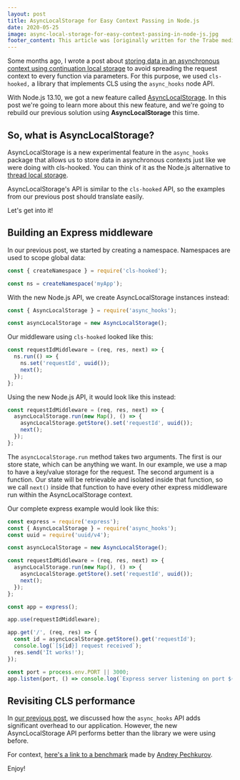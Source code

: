 ```yaml
---
layout: post
title: AsyncLocalStorage for Easy Context Passing in Node.js
date: 2020-05-25
image: async-local-storage-for-easy-context-passing-in-node-js.jpg
footer_content: This article was [originally written for the Trabe medium publication](https://medium.com/trabe/continuation-local-storage-for-easy-context-passing-in-node-js-2461c2120284), a collection of excellent articles written by [the awesome people from trabe.io](https://trabe.io/).
---
```


Some months ago, I wrote a post about [storing data in an asynchronous context using continuation local storage](https://rcoedo.com/blog/2019/11/14/continuation-local-storage-for-easy-context-passing-in-node-js) to avoid spreading the request context to every function via parameters. For this purpose, we used `cls-hooked,` a library that implements CLS using the `async_hooks` node API.

With Node.js 13.10, we got a new feature called [AsyncLocalStorage](https://nodejs.org/api/async_hooks.html#async_hooks_class_asynclocalstorage). In this post we're going to learn more about this new feature, and we're going to rebuild our previous solution using **AsyncLocalStorage** this time.

## So, what is AsyncLocalStorage?

AsyncLocalStorage is a new experimental feature in the `async_hooks` package that allows us to store data in asynchronous contexts just like we were doing with cls-hooked. You can think of it as the Node.js alternative to [thread local storage](https://en.wikipedia.org/wiki/Thread-local_storage).

AsyncLocalStorage's API is similar to the `cls-hooked` API, so the examples from our previous post should translate easily.

Let's get into it!

## Building an Express middleware

In our previous post, we started by creating a namespace. Namespaces are used to scope global data:

```js
const { createNamespace } = require('cls-hooked');

const ns = createNamespace('myApp');
```

With the new Node.js API, we create AsyncLocalStorage instances instead:

```js
const { AsyncLocalStorage } = require('async_hooks');

const asyncLocalStorage = new AsyncLocalStorage();
```

Our middleware using `cls-hooked` looked like this:

```js
const requestIdMiddleware = (req, res, next) => {
  ns.run(() => {
    ns.set('requestId', uuid());
    next();
  });
};
```

Using the new Node.js API, it would look like this instead:

```js
const requestIdMiddleware = (req, res, next) => {
  asyncLocalStorage.run(new Map(), () => {
    asyncLocalStorage.getStore().set('requestId', uuid());
    next();
  });
};
```

The `asyncLocalStorage.run` method takes two arguments. The first is our store state, which can be anything we want. In our example, we use a map to have a key/value storage for the request. The second argument is a function. Our state will be retrievable and isolated inside that function, so we call `next()` inside that function to have every other express middleware run within the AsyncLocalStorage context.

Our complete express example would look like this:

```js
const express = require('express');
const { AsyncLocalStorage } = require('async_hooks');
const uuid = require('uuid/v4');

const asyncLocalStorage = new AsyncLocalStorage();

const requestIdMiddleware = (req, res, next) => {
  asyncLocalStorage.run(new Map(), () => {
    asyncLocalStorage.getStore().set('requestId', uuid());
    next();
  });
};

const app = express();

app.use(requestIdMiddleware);

app.get('/', (req, res) => {
  const id = asyncLocalStorage.getStore().get('requestId');
  console.log(`[${id}] request received`);
  res.send('It works!');
});

const port = process.env.PORT || 3000;
app.listen(port, () => console.log(`Express server listening on port ${port}`));
```

## Revisiting CLS performance

In [our previous post](https://rcoedo.com/blog/2019/11/14/continuation-local-storage-for-easy-context-passing-in-node-js), we discussed how the `async_hooks` API adds significant overhead to our application. However, the new AsyncLocalStorage API performs better than the library we were using before.

For context, [here's a link to a benchmark](https://twitter.com/andreypechkurov/status/1234189388436967426) made by [Andrey Pechkurov](https://twitter.com/andreypechkurov).

Enjoy!
